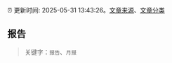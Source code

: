 :alarm_clock: 更新时间: 2025-05-31 13:43:26。[文章来源](/README.md)、[文章分类](/TAGS.md)

## 报告


> 关键字：`报告`、`月报`



